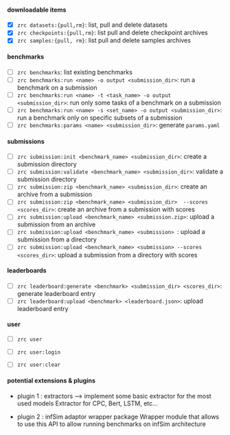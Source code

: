#### downloadable items

- [X] `zrc datasets:{pull,rm}`: list, pull and delete datasets
- [X] `zrc checkpoints:{pull,rm}`: list pull and delete checkpoint archives
- [X] `zrc samples:{pull, rm}`: list pull and delete samples archives

#### benchmarks 

- [ ] `zrc benchmarks`: list existing benchmarks
- [ ] `zrc benchmarks:run <name> -o output <submission_dir>`: run a benchmark on a submission
- [ ] `zrc benchmarks:run <name> -t <task_name> -o output <submission_dir>`: run only some tasks of a benchmark on a submission
- [ ] `zrc benchmarks:run <name> -s <set_name> -o output <submission_dir>`: run a benchmark only on specific subsets of a submission
- [ ] `zrc benchmarks:params <name> <submission_dir>`: generate `params.yaml` 

#### submissions

- [ ] `zrc submission:init <benchmark_name> <submission_dir>`: create a submission directory
- [ ] `zrc submission:validate <benchmark_name> <submission_dir>`: validate a submission directory
- [ ] `zrc submission:zip <benchmark_name> <submission_dir>`: create an archive from a submission
- [ ] `zrc submission:zip <benchmark_name> <submission_dir>  --scores <scores_dir>`: create an archive from a submission with scores
- [ ] `zrc submission:upload <benchmark_name> <submission.zip>`: upload a submission from an archive
- [ ] `zrc submission:upload <benchmark_name> <submission> `: upload a submission from a directory
- [ ] `zrc submission:upload <benchmark_name> <submission> --scores <scores_dir>`: upload a submission from a directory with scores

#### leaderboards

- [ ] `zrc leaderboard:generate <benchmark> <submission_dir> <scores_dir>`: generate leaderboard entry 
- [ ] `zrc leaderboard:upload <benchmark> <leaderboard.json>`: upload leaderboard entry

#### user 

- [ ] `zrc user`
- [ ] `zrc user:login`
- [ ] `zrc user:clear`


#### potential extensions & plugins

- plugin 1 : extractors --> implement some basic extractor for the most used models
    Extractor for CPC, Bert, LSTM, etc...

- plugin 2 : infSim adaptor wrapper package
    Wrapper module that allows to use this API to allow running benchmarks on infSim architecture


